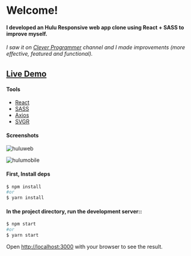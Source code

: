 # Welcome!

#### I developed an Hulu Responsive web app clone using React + SASS to improve myself. 
###### I saw it on [Clever Programmer](https://www.youtube.com/channel/UCqrILQNl5Ed9Dz6CGMyvMTQ) channel and I made improvements (more effective, featured and functional).

## [Live Demo](https://react-hulu-app.vercel.app/)

#### Tools

- [React](https://reactjs.org/)
- [SASS](https://sass-lang.com/)
- [Axios](https://github.com/axios/axios)
- [SVGR](https://react-svgr.com/)

#### Screenshots
![huluweb](https://user-images.githubusercontent.com/45832621/132773260-bae6a387-e019-4b1a-91b7-b40e0a97c7c2.gif)

![hulumobile](https://user-images.githubusercontent.com/45832621/132773284-afca8133-69a6-4f52-9f92-0b6b74b40eb2.gif)



#### First, Install deps

```bash
$ npm install
#or
$ yarn install
```

#### In the project directory, run the development server::

```bash
$ npm start
#or
$ yarn start
```

Open [http://localhost:3000](http://localhost:3000) with your browser to see the result.
